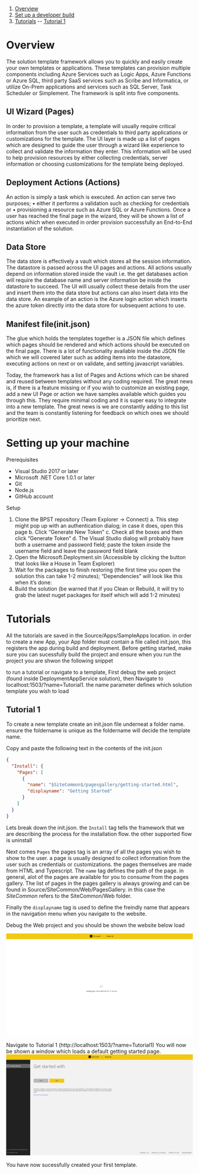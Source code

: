 ﻿1. [Overview](#Overview)
2. [Set up a developer build](#devbuild)
3. [Tutorials](#tutorials) --
   [Tutorial 1](#tutorial1)


# Overview <a name="Overview"></a>

The solution template framework allows you to quickly and easily create your own templates or applications. 
These templates can provision multiple components including Azure Services such as Logic Apps, Azure Functions 
or Azure SQL, third party SaaS services such as Scribe and Informatica, or utilize On-Prem applications and services 
such as SQL Server, Task Scheduler or Simplement. The framework is split into five components. 

## UI Wizard (Pages) 
In order to provision a template, a template will usually require critical information from the user such as credentials 
to third party applications or customizations for the template. The UI layer is made up a list of pages which are designed 
to guide the user through a wizard like experience to collect and validate the information they enter. This information will 
be used to help provision resources by either collecting credentials, server information or choosing customizations for the 
template being deployed. 

## Deployment Actions (Actions)
An action is simply a task which is executed. An action can serve two purposes; 
•	either it performs a validation such as checking for credentials or 
•	provisioning a resource such as Azure SQL or Azure Functions. 
Once a user has reached the final page in the wizard, they will be shown a list of actions which when executed in order provision 
successfully an End-to-End instantiation of the solution. 

## Data Store
The data store is effectively a vault which stores all the session information. The datastore is passed across the UI pages 
and actions. All actions usually depend on information stored inside the vault i.e. the get databases action will require the 
database name and server information be inside the datastore to succeed. The UI will usually collect these details from the user 
and insert them into the data store but actions can also insert data into the data store. An example of an action is the Azure login 
action which inserts the azure token directly into the data store for subsequent actions to use. 

## Manifest file(init.json)
The glue which holds the templates together is a JSON file which defines which pages should be rendered and which actions should be 
executed on the final page. There is a lot of functionality available inside the JSON file which we will covered later such as adding 
items into the datastore, executing actions on next or on validate, and setting javascript variables.

Today, the framework has a list of Pages and Actions which can be shared and reused between templates without any coding required. 
The great news is, if there is a feature missing or if you wish to customize an existing page, add a new UI Page or action we have samples available which guides you through this. 
They require minimal coding and it is super easy to integrate into a new template. The great news is we are constantly adding to this list and the team is constantly listening for 
feedback on which ones we should prioritize next. 


# Setting up your machine <a name="devbuild"></a>
Prerequisites

* Visual Studio 2017 or later
* Microsoft .NET Core 1.0.1 or later
* Git
* Node.js
* GitHub account

Setup

1.	Clone the BPST repository (Team Explorer → Connect)
a.	This step might pop up with an authentication dialog; in case it does, open this page
b.	Click “Generate New Token”
c.	Check all the boxes and then click “Generate Token”
d.	The Visual Studio dialog will probably have both a username and password field; paste the token inside the username field and leave the password field blank
2.	Open the Microsoft.Deployment.sln (Accessible by clicking the button that looks like a House in Team Explorer)
3.	Wait for the packages to finish restoring (the first time you open the solution this can take 1-2 minutes); “Dependencies” will look like this when it’s done:
4.	Build the solution (be warned that if you Clean or Rebuild, it will try to grab the latest nuget packages for itself which will add 1-2 minutes)


# Tutorials <a name="tutorials"></a>
All the tutorials are saved in the Source/Apps/SampleApps location. in order to create a new App, your App folder must contain a file called init.json, this registers the app during build and deployment. Before getting started, make sure you can sucessfully build the project and ensure when you run the project you are shwon the following snippet

to run a tutorial or navigate to a template, First debug the web project (found inside DeploymentAppService solution), then Navigate to localhost:1503/?name=Tutorial1. the name parameter defines which solution template you wish to load

## Tutorial 1 <a name="tutorial1"></a>
To create a new template create an init.json file underneat a folder name. ensure the foldername is unique as the foldername will decide the template name. 

Copy and paste the following text in the contents of the init.json

```json
{
  "Install": {
    "Pages": [
      {
        "name": "$SiteCommon$/pagesgallery/getting-started.html",
        "displayname": "Getting Started"
      }
    ]
  }
}
```


Lets break down the init.json. the ```Install``` tag tells the framework
that we are describing the process for the installation flow. the other supported  flow is uninstall

Next comes ```Pages``` the pages tag is an array of all the pages you wish to show to the user. a page
is usually designed to collect information from the user such as credentials or customizations. the pages themselves are 
made from HTML and Typescript. The ```name``` tag defines the path of the page. in general, alot of the pages are available for you to consume from the pages gallery.
The list of pages in the pages gallery is always growing and can be found in Source/SiteCommon/Web/PagesGallery. in this case the $SiteCommon$ refers to the SiteCommon/Web folder.


Finally the ```displayname``` tag is used to define the freindly name that appears in the navigation menu when you navigate to the website.

Debug the Web project and you should be shown the website below load

![HomePageNoTemplate](./Images/HomePageNoTemplate.PNG)

Navigate to Tutorial 1 (http://localhost:1503/?name=Tutorial1)
You will now be shown a window which  loads a default getting started page.
![HomePageTutorial1](./Images/HomePageTutorial1.PNG)

You have now sucessfully created your first template.
